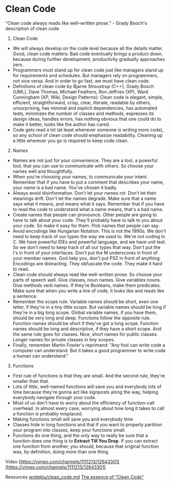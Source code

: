# Clean Code

"Clean code always reads like well-written prose." - Grady Booch's description of clean code

1. Clean Code

- We will always develop on the code level because all the details matter.
  Good, clean code matters: Bad code eventually brings a product down, because during further development, productivity gradually approaches zero.
- Programmers must stand up for clean code just like managers stand up for requirements and schedules. But managers rely on programmers, not vice versa. And in order to go fast, we must have clean code.
- Definitions of clean code by Bjarne Stroustrup (C++), Grady Booch (UML), Dave Thomas, Michael Feathers, Ron Jeffries (XP), Ward Cunningham (XP, Wiki, Design Patterns): Clean code is elegant, simple, efficient, straightforward, crisp, clear, literate, readable by others, unsurprising, has minimal and explicit dependencies, has automated tests, minimizes the number of classes and methods, expresses its design ideas, handles errors, has nothing obvious that one could do to make it better, looks like the author has cared.
- Code gets read a lot (at least whenever someone is writing more code), so any school of clean code should emphasize readability. Cleaning up a little wherever you go is required to keep code clean.

2. Names

- Names are not just for your convenience. They are a tool, a powerful tool, that you can use to communicate with others. So choose your names well and thoughtfully.
- When you're choosing your names, to communicate your intent. Remember that if you have to put a comment that describes your name, your name is a bad name. You've chosen it badly.
- Always avoid disinformation. Don't let your names rot. Don't let their meanings drift. Don't let the names degrade. Make sure that a name says what it means, and means what it says. Remember that if you have to read the code to understand what a name means, that's a bad name.
- Create names that people can pronounce. Other people are going to have to talk about your code. They'll probably have to talk to you about your code. So make it easy for them. Pick names that people can say.
- Avoid encodings like Hungarian Notation. This is not the 1990s. We don't need to keep track of our types the way we used to. We're not coding in C. We have powerful IDEs and powerful language, and we have unit test. So we don't need to keep track of all our types that way. Don't put the I's in front of your interfaces. Don't put the M underscores in front of your member names. God help you, don't put PSZ in front of anything. Encodings are distracting. They obfuscate the code. They make it hard to read.
- Clean code should always read like well-written prose. So choose your parts of speech well. Give classes, noun names. Give variables nouns. Give methods verb names. If they're Booleans, make them predicates. Make sure that when you write a line of code, it looks like and reads like a sentence.
- Remember the scope rule. Variable names should be short, even one letter, if they're in a tiny little scope. But variable names should be long if they're in a big long scope. Global variable names, if you have them, should be very long and deep. Functions follow the opposite rule. Function names should be short if they've got a long scope. Function names should be long and descriptive, if they have a short scope. And the same rule goes for classes. Nice, short names for public classes. Longer names for private classes in tiny scopes.
- Finally, remember Martin Fowler's reprimand: "Any fool can write code a computer can understand. But it takes a good programmer to write code a human can understand."

3. Functions

- First rule of functions is that they are small. And the second rule, they're smaller than that.
- Lots of little, well-named functions will save you and everybody lots of time because they're gonna act like signposts along the way, helping everybody navigate through your code.
- Most of us don't have to worry about the efficiency of function-call overhead. In almost every case, worrying about how long it takes to call a function is probably misplaced.
- Making functions small will save you and everybody time
- Classes hide in long functions and that if you want to properly partition your program into classes, keep your functions small.
- Functions do one thing, and the only way to really be sure that a function does one thing is to **Extract Till You Drop**. If you can extract one function from another, you should, because that original function was, by definition, doing more than one thing.

Video [https://vimeo.com/channels/1111213/12643301](https://vimeo.com/channels/1111213/12643301)

Resources
[wojteklu/clean_code.md](https://gist.github.com/wojteklu/73c6914cc446146b8b533c0988cf8d29)
[The essence of "Clean Code"](http://www.inf.fu-berlin.de/inst/ag-se/teaching/K-CCD-2014/Clean-Code-summary.pdf)
